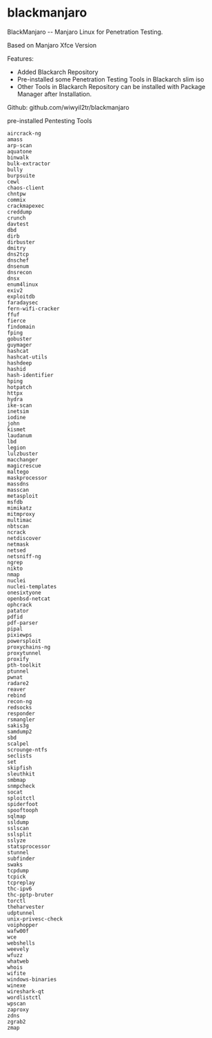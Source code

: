 # blackmanjaro
BlackManjaro -- Manjaro Linux for Penetration Testing.

Based on Manjaro Xfce Version<br>

 Features:<br>
* Added Blackarch Repository
* Pre-installed some Penetration Testing Tools in Blackarch slim iso
* Other Tools in Blackarch Repository can be installed with Package Manager after Installation.

Github: github.com/wiwyil2tr/blackmanjaro

pre-installed Pentesting Tools

```
aircrack-ng
amass
arp-scan
aquatone
binwalk
bulk-extractor
bully
burpsuite
cewl
chaos-client
chntpw
commix
crackmapexec
creddump
crunch
davtest
dbd
dirb
dirbuster
dmitry
dns2tcp
dnschef
dnsenum
dnsrecon
dnsx
enum4linux
exiv2
exploitdb
faradaysec
fern-wifi-cracker
ffuf
fierce
findomain
fping
gobuster
guymager
hashcat
hashcat-utils
hashdeep
hashid
hash-identifier
hping
hotpatch
httpx
hydra
ike-scan
inetsim
iodine
john
kismet
laudanum
lbd
legion
lulzbuster
macchanger
magicrescue
maltego
maskprocessor
massdns
masscan
metasploit
msfdb
mimikatz
mitmproxy
multimac
nbtscan
ncrack
netdiscover
netmask
netsed
netsniff-ng
ngrep
nikto
nmap
nuclei
nuclei-templates
onesixtyone
openbsd-netcat
ophcrack
patator
pdfid
pdf-parser
pipal
pixiewps
powersploit
proxychains-ng
proxytunnel
proxify
pth-toolkit
ptunnel
pwnat
radare2
reaver
rebind
recon-ng
redsocks
responder
rsmangler
sakis3g
samdump2
sbd
scalpel
scrounge-ntfs
seclists
set
skipfish
sleuthkit
smbmap
snmpcheck
socat
sploitctl
spiderfoot
spooftooph
sqlmap
ssldump
sslscan
sslsplit
sslyze
statsprocessor
stunnel
subfinder
swaks
tcpdump
tcpick
tcpreplay
thc-ipv6
thc-pptp-bruter
torctl
theharvester
udptunnel
unix-privesc-check
voiphopper
wafw00f
wce
webshells
weevely
wfuzz
whatweb
whois
wifite
windows-binaries
winexe
wireshark-qt
wordlistctl
wpscan
zaproxy
zdns
zgrab2
zmap
```
